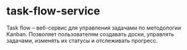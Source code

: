 # task-flow-service
Task flow – веб-сервис для управления задачами по методологии Kanban. Позволяет пользователям создавать доски, управлять задачами, изменять их статусы и отслеживать прогресс.
